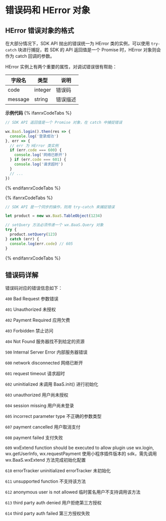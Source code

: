 <!-- ex_nonav -->
# 错误码和 HError 对象

## HError 错误对象的格式

在大部分情况下，SDK API 抛出的错误统一为 HError 类的实例，可以使用 `try-catch` 块进行捕捉，若 SDK 的 API 返回值是一个 Promise 时，HError 对象则会作为 catch 回调的参数。

HError 实例上有两个重要的属性，对调试错误很有帮助：

| 字段名    | 类型   | 说明     |
|----------|--------|----------|
| code     |  integer |  错误码 |
| message  | string | 错误描述 |


**示例代码**
{% ifanrxCodeTabs %}
```js
// SDK API 返回值是一个 Promise 对象，在 catch 中捕捉错误

wx.BaaS.login().then(res => {
  console.log('登录成功')
}, err => {
  // err 为 HError 类实例
  if (err.code === 600) {
    console.log('网络已断开')
  } if (err.code === 601) {
    console.log('请求超时')
  }
  // ...
})
```
{% endifanrxCodeTabs %}

{% ifanrxCodeTabs %}
```js
// SDK API 是一个同步的操作，则用 try-catch 来捕捉错误

let product = new wx.BaaS.TableObject(1234)

// setQuery 方法必须传递一个 wx.BaaS.Query 对象
try {
  product.setQuery(123)
} catch (err) {
  console.log(err.code) // 605
}

```
{% endifanrxCodeTabs %}


## 错误码详解

错误码对应的错误信息如下：

`400`  Bad Request 参数错误

`401`  Unauthorized 未授权

`402`  Payment Required 应用欠费

`403`  Forbidden 禁止访问

`404`  Not Found 服务器找不到给定的资源

`500`  Internal Server Error 内部服务器错误

`600`  network disconnected  网络已断开

`601`  request timeout  请求超时

`602`  uninitialized  未调用 BaaS.init() 进行初始化

`603`  unauthorized  用户尚未授权

`604`  session missing  用户尚未登录

`605`  incorrect parameter type  不正确的参数类型

`607`  payment cancelled  用户取消支付

`608`  payment failed  支付失败

`609`  wxExtend function should be executed to allow plugin use wx.login, wx.getUserInfo, wx.requestPayment  使用小程序插件版本的 sdk，需先调用 wx.BaaS.wxExtend 方法完成初始化配置

`610`  errorTracker uninitialized  errorTracker 未初始化

`611`  unsupported function  不支持该方法

`612`  anonymous user is not allowed  临时匿名用户不支持调用该方法

`613`  third party auth denied  用户拒绝第三方授权

`614`  third party auth failed  第三方授权失败

